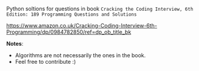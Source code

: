 Python soltions for questions in book `Cracking the Coding Interview, 6th Edition: 189 Programming Questions and Solutions`

https://www.amazon.co.uk/Cracking-Coding-Interview-6th-Programming/dp/0984782850/ref=dp_ob_title_bk

**Notes**: 

 - Algorithms are not necessarily the ones in the book.
 - Feel free to contribute :)


